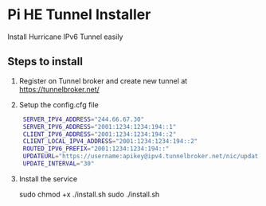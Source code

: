 # Pi HE Tunnel Installer

Install Hurricane IPv6 Tunnel easily


## Steps to install

1. Register on Tunnel broker and create new tunnel at https://tunnelbroker.net/

1. Setup the config.cfg file
   ```bash
    SERVER_IPV4_ADDRESS="244.66.67.30"
    SERVER_IPV6_ADDRESS="2001:1234:1234:194::1"
    CLIENT_IPV6_ADDRESS="2001:1234:1234:194::2"
    CLIENT_LOCAL_IPV4_ADDRESS="2001:1234:1234:194::2"
    ROUTED_IPV6_PREFIX="2001:1234:1234:194::"
    UPDATEURL="https://username:apikey@ipv4.tunnelbroker.net/nic/update?hostname=hostid"
    UPDATE_INTERVAL="30"
    ```


2. Install the service
    
    sudo chmod +x ./install.sh
    sudo ./install.sh

